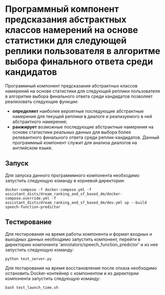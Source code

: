 # Программный компонент предсказания абстрактных классов намерений на основе статистики для следующей реплики пользователя в алгоритме выбора финального ответа среди кандидатов

Программный компонент предсказания абстрактных классов намерений на основе статистики для следующей реплики пользователя в алгоритме выбора финального ответа среди кандидатов позволяет реализовать следующие функции:
- **определяет** наиболее вероятные последующие абстрактные намерения для текущей реплики в диалоге и реализуемого в ней абстрактного намерения;  
- **ранжирует** возможные последующие абстрактные намерения на основе статистики реальных данных для выбора более релевантного финального ответа среди реплик-кандидатов.
Данный программный компонент служит для анализа диалогов на английском языке.


## Запуск
Для запуска данного программмного компонента необходимо запустить следующую команду в корневой директории:
```
docker-compose -f docker-compose.yml -f assistant_dists/dream_ranking_and_sf_based_dm/docker-compose.override.yml -f assistant_dists/dream_ranking_and_sf_based_dm/dev.yml up --build  speech-function-predictor
```

## Тестирование
Для тестирования на время работы компонента и формат входных и выходных данных необходимо запустить компонент, перейти в директорию компонента 'annotators/speech_function_predictor' и из нее запустить следующую команду:
```
python test_server.py
```

Для тестирования на время восстановления после отказа необходимо остановить Docker-контейнер с компонентом и из директории компонента запустить следующую команду:
```
bash test_launch_time.sh